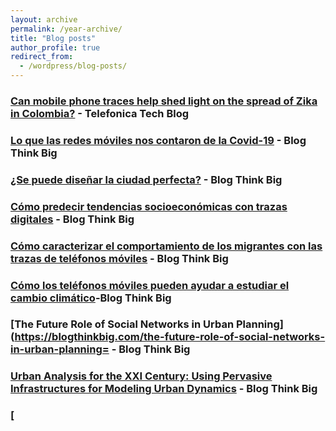 ```yaml
---
layout: archive
permalink: /year-archive/
title: "Blog posts"
author_profile: true
redirect_from:
  - /wordpress/blog-posts/
---
```


### [Can mobile phone traces help shed light on the spread of Zika in Colombia?](https://telefonicatech.com/en/blog/mobile-data-mapping-zika) - Telefonica Tech Blog
### [Lo que las redes móviles nos contaron de la Covid-19](https://blogthinkbig.com/redes-moviles-nos-contaron-covid-19) - Blog Think Big
### [¿Se puede diseñar la ciudad perfecta?](https://blogthinkbig.com/crear-ciudades-perfectas) - Blog Think Big
### [Cómo predecir tendencias socioeconómicas con trazas digitales](https://blogthinkbig.com/tendencias-socioeconomicas-digitales) - Blog Think Big
### [Cómo caracterizar el comportamiento de los migrantes con las trazas de teléfonos móviles](https://blogthinkbig.com/comportamiento-migrantes) - Blog Think Big
### [Cómo los teléfonos móviles pueden ayudar a estudiar el cambio climático](https://blogthinkbig.com/como-los-telefonos-moviles-pueden-ayudar-a-estudiar-el-cambio-climatico)-Blog Think Big
### [The Future Role of Social Networks in Urban Planning](https://blogthinkbig.com/the-future-role-of-social-networks-in-urban-planning= - Blog Think Big
### [Urban Analysis for the XXI Century: Using Pervasive Infrastructures for Modeling Urban Dynamics](https://blogthinkbig.com/urban-analysis) - Blog Think Big

### [


